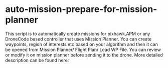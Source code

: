# auto-mission-prepare-for-mission-planner

This script is to automatically create missions for pixhawk,APM or any DroneCode based controller that uses Mission Planner. You can create waypoints, region of interests etc based on your algorithm and then it can be opened from Mission Planner/ Flight Plan/ Load WP File. You can review or modify it on mission planner before sending it to the drone. More detailed description can be found here: 
